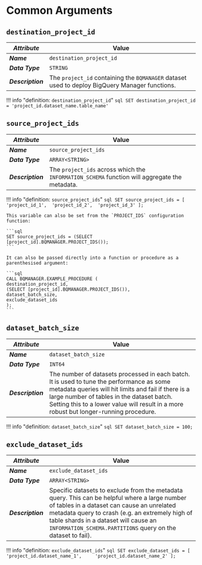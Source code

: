 # Common Arguments

## **`destination_project_id`**
_**Attribute**_ | Value
--- | ---
_**Name**_ | `destination_project_id`
_**Data Type**_ | `STRING`
_**Description**_ | The `project_id` containing the `BQMANAGER` dataset used to deploy BigQuery Manager functions.

!!! info "definition: `destination_project_id`"
    ```sql
    SET destination_project_id = 'project_id.dataset_name.table_name'
    ```

## **`source_project_ids`**
_**Attribute**_ | Value
--- | ---
_**Name**_ | `source_project_ids`
_**Data Type**_ | `ARRAY<STRING>`
_**Description**_ | The `project_ids` across which the `INFORMATION_SCHEMA` function will aggregate the metadata.

!!! info "definition: `source_project_ids`"
    ```sql
    SET source_project_ids = [
    'project_id_1', 
    'project_id_2', 
    'project_id_3'
    ];
    ```
    
    This variable can also be set from the `PROJECT_IDS` configuration function:
    
    ```sql
    SET source_project_ids = (SELECT [project_id].BQMANAGER.PROJECT_IDS());
    ```

    It can also be passed directly into a function or procedure as a parenthesised argument:
    
    ```sql
    CALL BQMANAGER.EXAMPLE_PROCEDURE (
    destination_project_id,
    (SELECT [project_id].BQMANAGER.PROJECT_IDS()), 
    dataset_batch_size, 
    exclude_dataset_ids
    );
    ```


## **`dataset_batch_size`**
_**Attribute**_ | Value
--- | ---
_**Name**_ | `dataset_batch_size`
_**Data Type**_ | `INT64`
_**Description**_ | The number of datasets processed in each batch. It is used to tune the performance as some metadata queries will hit limits and fail if there is a large number of tables in the dataset batch. Setting this to a lower value will result in a more robust but longer-running procedure.

!!! info "definition: `dataset_batch_size`"
    ```sql
    SET dataset_batch_size = 100;
    ```

## **`exclude_dataset_ids`**
_**Attribute**_ | Value
--- | ---
_**Name**_ | `exclude_dataset_ids`
_**Data Type**_ | `ARRAY<STRING>`
_**Description**_ | Specific datasets to exclude from the metadata query.  This can be helpful where a large number of tables in a dataset can cause an unrelated metadata query to crash (e.g. an extremely high of table shards in a dataset will cause an `INFORMATION_SCHEMA.PARTITIONS` query on the dataset to fail).

!!! info "definition: `exclude_dataset_ids`"
    ```sql
    SET exclude_dataset_ids = [
    'project_id.dataset_name_1',    
    'project_id.dataset_name_2'
    ];
    ```